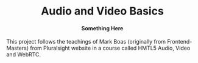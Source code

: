 # <center>Audio and Video Basics</center>
#### <center>Something Here</center>

This project follows the teachings of Mark Boas (originally from Frontend-Masters) from Pluralsight website in a course called HMTL5 Audio, Video and WebRTC.